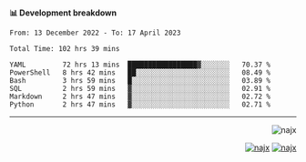 <b>📊 Development breakdown</b>
<!--START_SECTION:waka-->

```text
From: 13 December 2022 - To: 17 April 2023

Total Time: 102 hrs 39 mins

YAML         72 hrs 13 mins  █████████████████▓░░░░░░░   70.37 %
PowerShell   8 hrs 42 mins   ██░░░░░░░░░░░░░░░░░░░░░░░   08.49 %
Bash         3 hrs 59 mins   █░░░░░░░░░░░░░░░░░░░░░░░░   03.89 %
SQL          2 hrs 59 mins   ▓░░░░░░░░░░░░░░░░░░░░░░░░   02.91 %
Markdown     2 hrs 47 mins   ▓░░░░░░░░░░░░░░░░░░░░░░░░   02.72 %
Python       2 hrs 47 mins   ▓░░░░░░░░░░░░░░░░░░░░░░░░   02.71 %
```

<!--END_SECTION:waka-->
-----
<p align="right">
  <img src="https://komarev.com/ghpvc/?username=najx&label=GitHub%20Profile%20Views&color=yellow&style=flat" alt="najx" />
</p align="center">
<p align="right">
  <a href="https://www.linkedin.com/in/abdx"><img src="https://img.shields.io/badge/LinkedIn--_.svg?style=social&logo=linkedin" alt="najx"></a>
  <a href="https://stackoverflow.com/users/19588110/najim-abdelmoula"><img src="https://img.shields.io/badge/Stack Overflow--_.svg?style=social&logo=stackoverflow" alt="najx"></a>
</p align="center">
